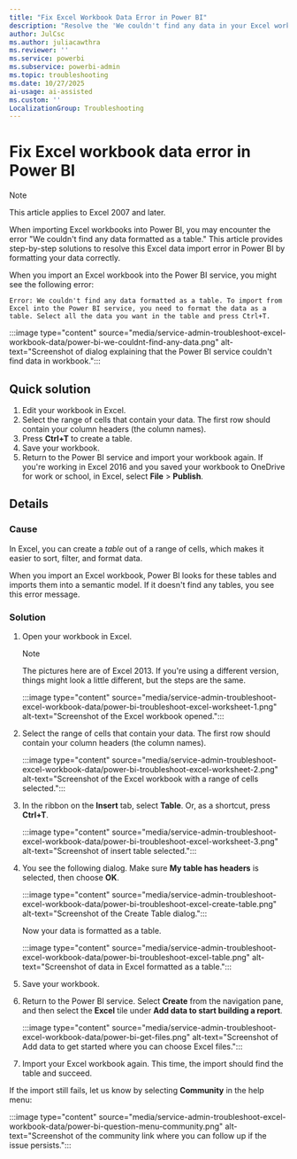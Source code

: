 ```yaml
---
title: "Fix Excel Workbook Data Error in Power BI"
description: "Resolve the 'We couldn't find any data in your Excel workbook' error when importing to Power BI. Learn how to format data as a table and fix import issues. Get step-by-step solutions now."
author: JulCsc
ms.author: juliacawthra
ms.reviewer: ''
ms.service: powerbi
ms.subservice: powerbi-admin
ms.topic: troubleshooting
ms.date: 10/27/2025
ai-usage: ai-assisted
ms.custom: ''
LocalizationGroup: Troubleshooting
---
```

# Fix Excel workbook data error in Power BI

> [!NOTE]
> This article applies to Excel 2007 and later.

When importing Excel workbooks into Power BI, you may encounter the error "We couldn't find any data formatted as a table." This article provides step-by-step solutions to resolve this Excel data import error in Power BI by formatting your data correctly.

When you import an Excel workbook into the Power BI service, you might see the following error:

```output
Error: We couldn't find any data formatted as a table. To import from Excel into the Power BI service, you need to format the data as a table. Select all the data you want in the table and press Ctrl+T.
```

:::image type="content" source="media/service-admin-troubleshoot-excel-workbook-data/power-bi-we-couldnt-find-any-data.png" alt-text="Screenshot of dialog explaining that the Power BI service couldn't find data in workbook.":::

## Quick solution

1. Edit your workbook in Excel.
1. Select the range of cells that contain your data. The first row should contain your column headers (the column names).
1. Press **Ctrl+T** to create a table.
1. Save your workbook.
1. Return to the Power BI service and import your workbook again. If you're working in Excel 2016 and you saved your workbook to OneDrive for work or school, in Excel, select **File** > **Publish**.

## Details

### Cause

In Excel, you can create a *table* out of a range of cells, which makes it easier to sort, filter, and format data.

When you import an Excel workbook, Power BI looks for these tables and imports them into a semantic model. If it doesn't find any tables, you see this error message.

### Solution

1. Open your workbook in Excel.

   > [!NOTE]
   > The pictures here are of Excel 2013. If you're using a different version, things might look a little different, but the steps are the same.

    :::image type="content" source="media/service-admin-troubleshoot-excel-workbook-data/power-bi-troubleshoot-excel-worksheet-1.png" alt-text="Screenshot of the Excel workbook opened.":::

1. Select the range of cells that contain your data. The first row should contain your column headers (the column names).

   :::image type="content" source="media/service-admin-troubleshoot-excel-workbook-data/power-bi-troubleshoot-excel-worksheet-2.png" alt-text="Screenshot of the Excel workbook with a range of cells selected.":::

1. In the ribbon on the **Insert** tab, select **Table**. Or, as a shortcut, press **Ctrl+T**.

   :::image type="content" source="media/service-admin-troubleshoot-excel-workbook-data/power-bi-troubleshoot-excel-worksheet-3.png" alt-text="Screenshot of insert table selected.":::

1. You see the following dialog. Make sure **My table has headers** is selected, then choose **OK**.

    :::image type="content" source="media/service-admin-troubleshoot-excel-workbook-data/power-bi-troubleshoot-excel-create-table.png" alt-text="Screenshot of the Create Table dialog.":::

   Now your data is formatted as a table.

   :::image type="content" source="media/service-admin-troubleshoot-excel-workbook-data/power-bi-troubleshoot-excel-table.png" alt-text="Screenshot of data in Excel formatted as a table.":::

1. Save your workbook.
1. Return to the Power BI service. Select **Create** from the navigation pane, and then select the **Excel** tile under **Add data to start building a report**.

   :::image type="content" source="media/service-admin-troubleshoot-excel-workbook-data/power-bi-get-files.png" alt-text="Screenshot of Add data to get started where you can choose Excel files.":::

1. Import your Excel workbook again. This time, the import should find the table and succeed.

If the import still fails, let us know by selecting **Community** in the help menu:

:::image type="content" source="media/service-admin-troubleshoot-excel-workbook-data/power-bi-question-menu-community.png" alt-text="Screenshot of the community link where you can follow up if the issue persists.":::
